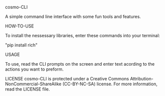 cosmo-CLI

A simple command line interface with some fun tools and features.

HOW-TO-USE

To install the nessessary libraries, enter these commands into your terminal:

"pip install rich"

USAGE 

To use, read the CLI prompts on the screen and enter text acording to the actions you want to preform.

LICENSE 
cosmo-CLI is protected under a Creative Commons Attribution-NonCommercial-ShareAlike (CC-BY-NC-SA) license.
For more information, read the LICENSE file.
